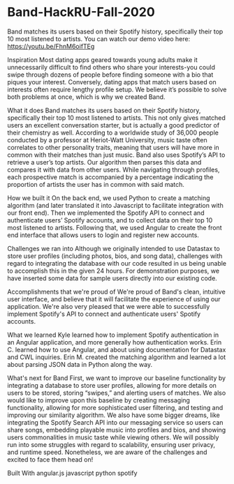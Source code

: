 # Band-HackRU-Fall-2020
Band matches its users based on their Spotify history, specifically their top 10 most listened to artists. You can watch our demo video here: https://youtu.be/FhnM6oifTEg

Inspiration
Most dating apps geared towards young adults make it unnecessarily difficult to find others who share your interests-you could swipe through dozens of people before finding someone with a bio that piques your interest. Conversely, dating apps that match users based on interests often require lengthy profile setup. We believe it’s possible to solve both problems at once, which is why we created Band.

What it does
Band matches its users based on their Spotify history, specifically their top 10 most listened to artists. This not only gives matched users an excellent conversation starter, but is actually a good predictor of their chemistry as well. According to a worldwide study of 36,000 people conducted by a professor at Heriot-Watt University, music taste often correlates to other personality traits, meaning that users will have more in common with their matches than just music. Band also uses Spotify’s API to retrieve a user’s top artists. Our algorithm then parses this data and compares it with data from other users. While navigating through profiles, each prospective match is accompanied by a percentage indicating the proportion of artists the user has in common with said match.

How we built it
On the back end, we used Python to create a matching algorithm (and later translated it into Javascript to facilitate integration with our front end). Then we implemented the Spotify API to connect and authenticate users’ Spotify accounts, and to collect data on their top 10 most listened to artists. Following that, we used Angular to create the front end interface that allows users to login and register new accounts.

Challenges we ran into
Although we originally intended to use Datastax to store user profiles (including photos, bios, and song data), challenges with regard to integrating the database with our code resulted in us being unable to accomplish this in the given 24 hours. For demonstration purposes, we have inserted some data for sample users directly into our existing code.

Accomplishments that we're proud of
We're proud of Band's clean, intuitive user interface, and believe that it will facilitate the experience of using our application. We're also very pleased that we were able to successfully implement Spotify's API to connect and authenticate users' Spotify accounts.

What we learned
Kyle learned how to implement Spotify authentication in an Angular application, and more generally how authentication works. Erin C. learned how to use Angular, and about using documentation for Datastax and CWL inquiries. Erin M. created the matching algorithm and learned a lot about parsing JSON data in Python along the way.

What's next for Band
First, we want to improve our baseline functionality by integrating a database to store user profiles, allowing for more details on users to be stored, storing “swipes,” and alerting users of matches. We also would like to improve upon this baseline by creating messaging functionality, allowing for more sophisticated user filtering, and testing and improving our similarity algorithm. We also have some bigger dreams, like integrating the Spotify Search API into our messaging service so users can share songs, embedding playable music into profiles and bios, and showing users commonalities in music taste while viewing others. We will possibly run into some struggles with regard to scalability, ensuring user privacy, and runtime speed. Nonetheless, we are aware of the challenges and excited to face them head on!

Built With
angular.js
javascript
python
spotify
